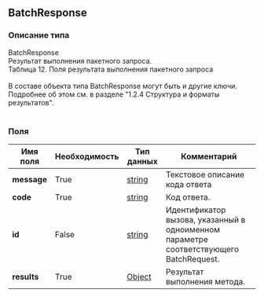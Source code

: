
## BatchResponse

### Описание типа
BatchResponse<br/>Результат выполнения пакетного запроса.<br/>Таблица 12. Поля результата выполнения пакетного запроса<br/><br/>В составе объекта типа BatchResponse могут быть и другие ключи. Подробнее об этом см. в разделе "1.2.4 Структура и форматы результатов".<br/><br/>
### Поля

| Имя поля | Необходимость | Тип данных | Комментарий |
|---|---|---|---|
|**message**|True|[string](/docs/types/string.md)|Текстовое описание кода ответа<br/>|
|**code**|True|[string](/docs/types/string.md)|Код ответа.<br/>|
|**id**|False|[string](/docs/types/string.md)|Идентификатор вызова, указанный в одноименном параметре соответствующего BatchRequest.<br/>|
|**results**|True|[Object](/docs/types/Object.md)|Результат выполнения метода.<br/>|

